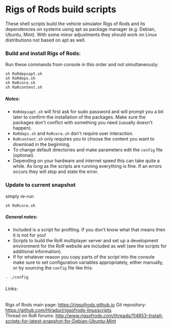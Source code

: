 # Rigs of Rods build scripts
These shell scripts build the vehicle simulator Rigs of Rods and its dependencies on systems using apt as package manager (e.g. Debian, Ubuntu, Mint).
With some minor adjustments they should work on Linux distributions not based on apt as well.

### Build and install Rigs of Rods:
Run these commands from console in this order and not simultaneously:
```
sh RoRdepsapt.sh
sh RoRdeps.sh
sh RoRcore.sh
sh RoRcontent.sh
```
  
##### Notes:
* ```RoRdepsapt.sh``` will first ask for sudo password and will prompt you a bit later to confirm the installation of the packages. Make sure the packages don't conflict with something you need (usually doesn't happen).
* ```RoRdeps.sh``` and ```RoRcore.sh``` don't require user interaction.  
* ```RoRcontent.sh``` only requires you to choose the content you want to download in the beginning.
* To change default directories and make parameters edit the ```config``` file (optional).
* Depending on your hardware and internet speed this can take quite a while. As long as the scripts are running everything is fine. If an errors occurs they will stop and state the error.


### Update to current snapshot
simply re-run
```
sh RoRcore.sh
```

##### General notes: 
* Included is a script for profiling. If you don't know what that means then it is not for you!
* Scripts to build the RoR multiplayer server and set up a development environment for the RoR website are included as well (see the scripts for additional information).
* If for whatever reason you copy parts of the script into the console make sure to set configuration
variables appropriately, either manually, or by sourcing the ```config``` file like this:

```
. ./config
```

###### Links:
Rigs of Rods main page: https://rigsofrods.github.io
Git repository: https://github.com/Hiradur/rigsofrods-linuxscripts  
Thread on RoR forums: http://www.rigsofrods.com/threads/114853-Install-scripts-for-latest-snapshot-for-Debian-Ubuntu-Mint  
